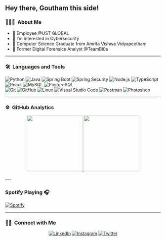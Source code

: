 ## Hey there, Goutham this side!

### 👨🏻‍💻 &nbsp;About Me

- 👋 Employee @UST GLOBAL
- 👀 I’m interested in Cybersecurity
- 🌱 Computer Science Graduate from Amrita Vishwa Vidyapeetham
- 💞️ Former Digital Forensics Analyst @TeamBi0s

---

### 🛠 &nbsp;Languages and Tools

  ![Python](https://img.shields.io/badge/-Python-333333?style=flat&logo=python)
  ![Java](https://img.shields.io/badge/-Java-007396?style=flat&logo=java)
  ![Spring Boot](https://img.shields.io/badge/-Spring%20Boot-6DB33F?style=flat&logo=springboot)
  ![Spring Security](https://img.shields.io/badge/-Spring%20Security-6DB33F?style=flat&logo=springsecurity)
  ![Node.js](https://img.shields.io/badge/-Node.js-339933?style=flat&logo=node.js)
  ![TypeScript](https://img.shields.io/badge/-TypeScript-007ACC?style=flat&logo=typescript)
  ![React](https://img.shields.io/badge/-React-61DAFB?style=flat&logo=react)
  ![MySQL](https://img.shields.io/badge/-MySQL-333333?style=flat&logo=mysql)
  ![PostgreSQL](https://img.shields.io/badge/-PostgreSQL-336791?style=flat&logo=PostgreSQL)  
  ![Git](https://img.shields.io/badge/-Git-333333?style=flat&logo=git)
  ![GitHub](https://img.shields.io/badge/-GitHub-333333?style=flat&logo=github)
  ![Linux](https://img.shields.io/badge/-Linux-003366?style=flat&logo=linux)
  ![Visual Studio Code](https://img.shields.io/badge/-Visual%20Studio%20Code-333333?style=flat&logo=visual-studio-code&logoColor=007ACC)
  ![Postman](https://img.shields.io/badge/-Postman-000000?style=flat&logo=postman)
  ![Photoshop](https://img.shields.io/badge/-Photoshop-333333?style=flat&logo=adobe-photoshop)    
  
---
### ⚙️ &nbsp;GitHub Analytics

<p align="center">
<a href="https://github.com/Goutham-Rajesh">
  <img height="180em" src="https://github-readme-stats-eight-theta.vercel.app/api?username=Goutham-Rajesh&show_icons=true&theme=buefy&include_all_commits=true&count_private=true"/>
  <img height="180em" src="https://github-readme-stats-eight-theta.vercel.app/api/top-langs/?username=Goutham-Rajesh&layout=compact&langs_count=8&theme=buefy"/>
</a>
</p>
---

### Spotify Playing 🎧
[![Spotify](https://novatorem.visualbean.vercel.app/api/spotify)](https://open.spotify.com/user/0r0jnh0wtvc45v59vsvrt9tvf?si=52d3a13722474637)


---


### 🤝🏻 &nbsp;Connect with Me 

<p align="center">
<a href="www.linkedin.com/in/goutham-rajesh-72a614209"><img alt="LinkedIn" src="https://img.shields.io/badge/linkedin-Goutham_Rajesh-blue"></a>
<a href="https://www.instagram.com/goutham_rajesh/"><img alt="Instagram" src="https://img.shields.io/badge/instagram-Goutham_Rajesh-red"></a>
<a href="gouthamrajesh5355@gmail.com"><img alt="Twitter" src="https://img.shields.io/badge/gmail-gouthamrajesh5355@gmail.com-blue"></a>
</p>

<!---
Goutham5355/Goutham5355 is a ✨ special ✨ repository because its `README.md` (this file) appears on your GitHub profile.
You can click the Preview link to take a look at your changes.
--->
